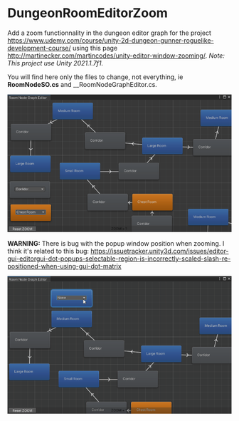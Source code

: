 # DungeonRoomEditorZoom

Add a zoom functionnality in the dungeon editor graph for the project https://www.udemy.com/course/unity-2d-dungeon-gunner-roguelike-development-course/ using this page http://martinecker.com/martincodes/unity-editor-window-zooming/.
_Note: This project use Unity 2021.1.7f1._

You will find here only the files to change, not everything, ie __RoomNodeSO.cs__ and __RoomNodeGraphEditor.cs.

![](static/capture01.gif "zoom")



__WARNING:__
There is bug with the popup window position when zooming. I think it's related to this bug: https://issuetracker.unity3d.com/issues/editor-gui-editorgui-dot-popups-selectable-region-is-incorrectly-scaled-slash-re-positioned-when-using-gui-dot-matrix

![](static/capture_bug01.gif "bug popup")
